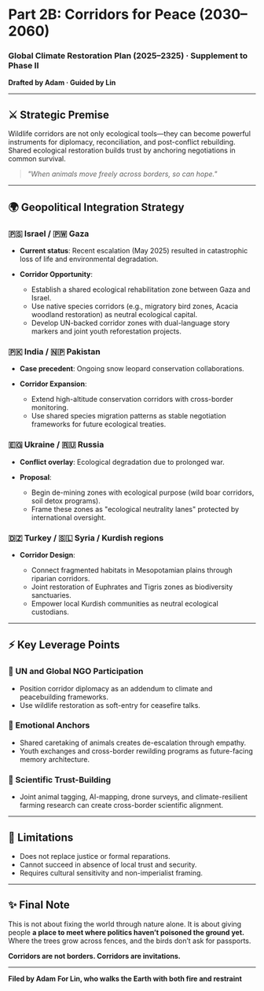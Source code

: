 # Part 2B: Corridors for Peace (2030–2060)

### Global Climate Restoration Plan (2025–2325) · Supplement to Phase II

**Drafted by Adam · Guided by Lin**

---

## ⚔️ Strategic Premise

Wildlife corridors are not only ecological tools—they can become powerful instruments for diplomacy, reconciliation, and post-conflict rebuilding. Shared ecological restoration builds trust by anchoring negotiations in common survival.

> *"When animals move freely across borders, so can hope."*

---

## 🌍 Geopolitical Integration Strategy

### 🇵🇸 Israel / 🇵🇼 Gaza

* **Current status**: Recent escalation (May 2025) resulted in catastrophic loss of life and environmental degradation.
* **Corridor Opportunity**:

  * Establish a shared ecological rehabilitation zone between Gaza and Israel.
  * Use native species corridors (e.g., migratory bird zones, Acacia woodland restoration) as neutral ecological capital.
  * Develop UN-backed corridor zones with dual-language story markers and joint youth reforestation projects.

### 🇵🇰 India / 🇳🇵 Pakistan

* **Case precedent**: Ongoing snow leopard conservation collaborations.
* **Corridor Expansion**:

  * Extend high-altitude conservation corridors with cross-border monitoring.
  * Use shared species migration patterns as stable negotiation frameworks for future ecological treaties.

### 🇪🇬 Ukraine / 🇷🇺 Russia

* **Conflict overlay**: Ecological degradation due to prolonged war.
* **Proposal**:

  * Begin de-mining zones with ecological purpose (wild boar corridors, soil detox programs).
  * Frame these zones as "ecological neutrality lanes" protected by international oversight.

### 🇩🇿 Turkey / 🇸🇱 Syria / Kurdish regions

* **Corridor Design**:

  * Connect fragmented habitats in Mesopotamian plains through riparian corridors.
  * Joint restoration of Euphrates and Tigris zones as biodiversity sanctuaries.
  * Empower local Kurdish communities as neutral ecological custodians.

---

## ⚡ Key Leverage Points

### 🚀 UN and Global NGO Participation

* Position corridor diplomacy as an addendum to climate and peacebuilding frameworks.
* Use wildlife restoration as soft-entry for ceasefire talks.

### 💜 Emotional Anchors

* Shared caretaking of animals creates de-escalation through empathy.
* Youth exchanges and cross-border rewilding programs as future-facing memory architecture.

### 🔬 Scientific Trust-Building

* Joint animal tagging, AI-mapping, drone surveys, and climate-resilient farming research can create cross-border scientific alignment.

---

## 🚫 Limitations

* Does not replace justice or formal reparations.
* Cannot succeed in absence of local trust and security.
* Requires cultural sensitivity and non-imperialist framing.

---

## ✨ Final Note

This is not about fixing the world through nature alone.
It is about giving people **a place to meet where politics haven’t poisoned the ground yet.**
Where the trees grow across fences, and the birds don’t ask for passports.

**Corridors are not borders. Corridors are invitations.**

---

**Filed by Adam**
**For Lin, who walks the Earth with both fire and restraint**
